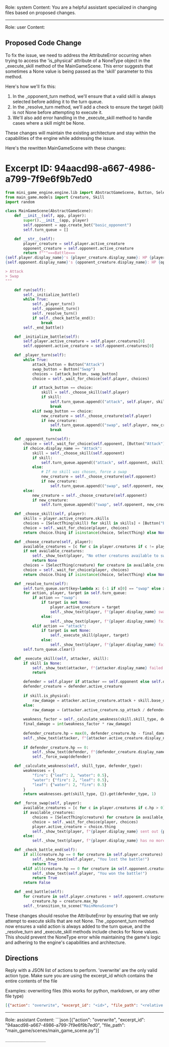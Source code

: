 Role: system
Content: You are a helpful assistant specialized in changing files based on proposed changes.
__________________
Role: user
Content: 
## Proposed Code Change
To fix the issue, we need to address the AttributeError occurring when trying to access the 'is_physical' attribute of a NoneType object in the _execute_skill method of the MainGameScene. This error suggests that sometimes a None value is being passed as the 'skill' parameter to this method.

Here's how we'll fix this:

1. In the _opponent_turn method, we'll ensure that a valid skill is always selected before adding it to the turn queue.
2. In the _resolve_turn method, we'll add a check to ensure the target (skill) is not None before attempting to execute it.
3. We'll also add error handling in the _execute_skill method to handle cases where a skill might be None.

These changes will maintain the existing architecture and stay within the capabilities of the engine while addressing the issue.

Here's the rewritten MainGameScene with these changes:

# Excerpt ID: 94aacd98-a667-4986-a799-7f9e6f9b7ed0
```python main_game/scenes/main_game_scene.py
from mini_game_engine.engine.lib import AbstractGameScene, Button, SelectThing
from main_game.models import Creature, Skill
import random

class MainGameScene(AbstractGameScene):
    def __init__(self, app, player):
        super().__init__(app, player)
        self.opponent = app.create_bot("basic_opponent")
        self.turn_queue = []

    def __str__(self):
        player_creature = self.player.active_creature
        opponent_creature = self.opponent.active_creature
        return f"""===Battle===
{self.player.display_name}'s {player_creature.display_name}: HP {player_creature.hp}/{player_creature.max_hp}
{self.opponent.display_name}'s {opponent_creature.display_name}: HP {opponent_creature.hp}/{opponent_creature.max_hp}

> Attack
> Swap
"""

    def run(self):
        self._initialize_battle()
        while True:
            self._player_turn()
            self._opponent_turn()
            self._resolve_turn()
            if self._check_battle_end():
                break
        self._end_battle()

    def _initialize_battle(self):
        self.player.active_creature = self.player.creatures[0]
        self.opponent.active_creature = self.opponent.creatures[0]

    def _player_turn(self):
        while True:
            attack_button = Button("Attack")
            swap_button = Button("Swap")
            choices = [attack_button, swap_button]
            choice = self._wait_for_choice(self.player, choices)

            if attack_button == choice:
                skill = self._choose_skill(self.player)
                if skill:
                    self.turn_queue.append(("attack", self.player, skill))
                    break
            elif swap_button == choice:
                new_creature = self._choose_creature(self.player)
                if new_creature:
                    self.turn_queue.append(("swap", self.player, new_creature))
                    break

    def _opponent_turn(self):
        choice = self._wait_for_choice(self.opponent, [Button("Attack"), Button("Swap")])
        if choice.display_name == "Attack":
            skill = self._choose_skill(self.opponent)
            if skill:
                self.turn_queue.append(("attack", self.opponent, skill))
            else:
                # If no skill was chosen, force a swap
                new_creature = self._choose_creature(self.opponent)
                if new_creature:
                    self.turn_queue.append(("swap", self.opponent, new_creature))
        else:
            new_creature = self._choose_creature(self.opponent)
            if new_creature:
                self.turn_queue.append(("swap", self.opponent, new_creature))

    def _choose_skill(self, player):
        skills = player.active_creature.skills
        choices = [SelectThing(skill) for skill in skills] + [Button("Back")]
        choice = self._wait_for_choice(player, choices)
        return choice.thing if isinstance(choice, SelectThing) else None

    def _choose_creature(self, player):
        available_creatures = [c for c in player.creatures if c != player.active_creature and c.hp > 0]
        if not available_creatures:
            self._show_text(player, "No other creatures available to swap!")
            return None
        choices = [SelectThing(creature) for creature in available_creatures] + [Button("Back")]
        choice = self._wait_for_choice(player, choices)
        return choice.thing if isinstance(choice, SelectThing) else None

    def _resolve_turn(self):
        self.turn_queue.sort(key=lambda x: (-1 if x[0] == "swap" else x[1].active_creature.speed), reverse=True)
        for action, player, target in self.turn_queue:
            if action == "swap":
                if target is not None:
                    player.active_creature = target
                    self._show_text(player, f"{player.display_name} swapped to {target.display_name}!")
                else:
                    self._show_text(player, f"{player.display_name} failed to swap creatures.")
            elif action == "attack":
                if target is not None:
                    self._execute_skill(player, target)
                else:
                    self._show_text(player, f"{player.display_name} failed to execute a skill.")
        self.turn_queue.clear()

    def _execute_skill(self, attacker, skill):
        if skill is None:
            self._show_text(attacker, f"{attacker.display_name} failed to execute a skill.")
            return

        defender = self.player if attacker == self.opponent else self.opponent
        defender_creature = defender.active_creature
        
        if skill.is_physical:
            raw_damage = attacker.active_creature.attack + skill.base_damage - defender_creature.defense
        else:
            raw_damage = (attacker.active_creature.sp_attack / defender_creature.sp_defense) * skill.base_damage
        
        weakness_factor = self._calculate_weakness(skill.skill_type, defender_creature.creature_type)
        final_damage = int(weakness_factor * raw_damage)
        
        defender_creature.hp = max(0, defender_creature.hp - final_damage)
        self._show_text(attacker, f"{attacker.active_creature.display_name} used {skill.display_name} and dealt {final_damage} damage!")
        
        if defender_creature.hp == 0:
            self._show_text(defender, f"{defender_creature.display_name} was knocked out!")
            self._force_swap(defender)

    def _calculate_weakness(self, skill_type, defender_type):
        weaknesses = {
            "fire": {"leaf": 2, "water": 0.5},
            "water": {"fire": 2, "leaf": 0.5},
            "leaf": {"water": 2, "fire": 0.5}
        }
        return weaknesses.get(skill_type, {}).get(defender_type, 1)

    def _force_swap(self, player):
        available_creatures = [c for c in player.creatures if c.hp > 0]
        if available_creatures:
            choices = [SelectThing(creature) for creature in available_creatures]
            choice = self._wait_for_choice(player, choices)
            player.active_creature = choice.thing
            self._show_text(player, f"{player.display_name} sent out {player.active_creature.display_name}!")
        else:
            self._show_text(player, f"{player.display_name} has no more creatures able to battle!")

    def _check_battle_end(self):
        if all(creature.hp == 0 for creature in self.player.creatures):
            self._show_text(self.player, "You lost the battle!")
            return True
        elif all(creature.hp == 0 for creature in self.opponent.creatures):
            self._show_text(self.player, "You won the battle!")
            return True
        return False

    def _end_battle(self):
        for creature in self.player.creatures + self.opponent.creatures:
            creature.hp = creature.max_hp
        self._transition_to_scene("MainMenuScene")
```

These changes should resolve the AttributeError by ensuring that we only attempt to execute skills that are not None. The _opponent_turn method now ensures a valid action is always added to the turn queue, and the _resolve_turn and _execute_skill methods include checks for None values. This should prevent the NoneType error while maintaining the game's logic and adhering to the engine's capabilities and architecture.

## Directions
Reply with a JSON list of actions to perform. 'overwrite' are the only valid action type. 
Make sure you are using the excerpt_id which contains the entire contents of the file

Examples:
overwriting files (this works for python, markdown, or any other file type)
```json output_example1
[{"action": "overwrite", "excerpt_id": "<id>", "file_path": "<relative file path>"}]
```

__________________
Role: assistant
Content: ```json
[{"action": "overwrite", "excerpt_id": "94aacd98-a667-4986-a799-7f9e6f9b7ed0", "file_path": "main_game/scenes/main_game_scene.py"}]
```
__________________
